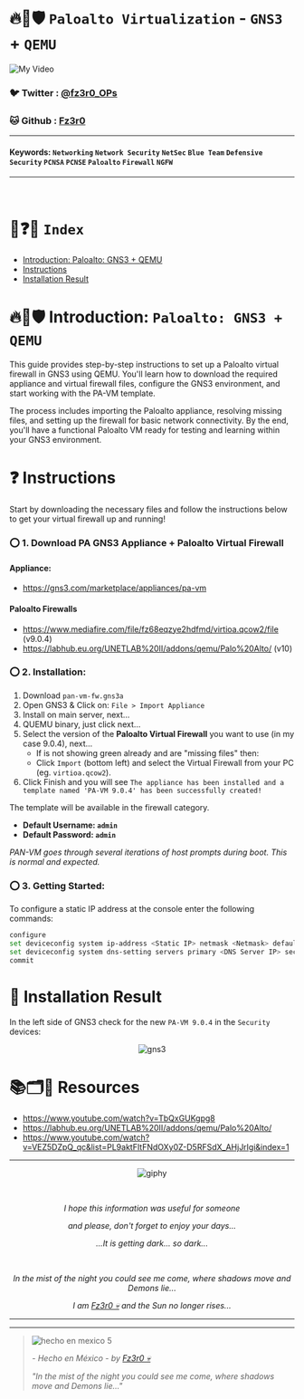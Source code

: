 # 🔥🧱🛡️ `Paloalto Virtualization` - `GNS3` + `QEMU`

![My Video](https://user-images.githubusercontent.com/94720207/165892585-b830998d-d7c5-43b4-a3ad-f71a07b9077e.gif)

### 🐦 Twitter  : [@fz3r0_OPs](https://twitter.com/Fz3r0_OPs)
### 🐱 Github  : [Fz3r0](https://github.com/fz3r0) 

---
 
#### Keywords: `Networking` `Network Security` `NetSec` `Blue Team` `Defensive Security` `PCNSA` `PCNSE` `Paloalto` `Firewall` `NGFW`

---

<br>

# 📝❓📄 `Index`

- [Introduction: Paloalto: GNS3 + QEMU](https://github.com/Fz3r0/Fz3r0_-_Paloalto/blob/main/03-Lab-Virtualization/Paloalto+GNS3/Paloalto-Virtualization_QEMU-GNS3-Pre-Licenced.md#%EF%B8%8F-introduction-paloalto-gns3--qemu)
- [Instructions](https://github.com/Fz3r0/Fz3r0_-_Paloalto/blob/main/03-Lab-Virtualization/Paloalto+GNS3/Paloalto-Virtualization_QEMU-GNS3-Pre-Licenced.md#-instructions)
- [Installation Result](https://github.com/Fz3r0/Fz3r0_-_Paloalto/blob/main/03-Lab-Virtualization/Paloalto+GNS3/Paloalto-Virtualization_QEMU-GNS3-Pre-Licenced.md#-installation-result)

# 🔥🧱🛡️ Introduction: `Paloalto: GNS3 + QEMU`

This guide provides step-by-step instructions to set up a Paloalto virtual firewall in GNS3 using QEMU. You'll learn how to download the required appliance and virtual firewall files, configure the GNS3 environment, and start working with the PA-VM template.

The process includes importing the Paloalto appliance, resolving missing files, and setting up the firewall for basic network connectivity. By the end, you'll have a functional Paloalto VM ready for testing and learning within your GNS3 environment.

# ❓ Instructions

Start by downloading the necessary files and follow the instructions below to get your virtual firewall up and running!

### ⭕ 1. Download PA GNS3 Appliance + Paloalto Virtual Firewall

#### Appliance:

- https://gns3.com/marketplace/appliances/pa-vm

#### Paloalto Firewalls

- https://www.mediafire.com/file/fz68eqzye2hdfmd/virtioa.qcow2/file (v9.0.4)
- https://labhub.eu.org/UNETLAB%20II/addons/qemu/Palo%20Alto/ (v10)

### ⭕ 2. Installation:

1. Download `pan-vm-fw.gns3a`
2. Open GNS3 & Click on: `File > Import Appliance` 
3. Install on main server, next...
4. QUEMU binary, just click next...
5. Select the version of the **Paloalto Virtual Firewall** you want to use (in my case 9.0.4), next...
    - If is not showing green already and are "missing files" then:
    - Click `Import` (bottom left) and select the Virtual Firewall from your PC (eg. `virtioa.qcow2`).   
6. Click Finish and you will see `The appliance has been installed and a template named 'PA-VM 9.0.4' has been successfully created!`

The template will be available in the firewall category.

- **Default Username: `admin`**
- **Default Password: `admin`**

_PAN-VM goes through several iterations of host prompts during boot. This is normal and expected._

### ⭕ 3. Getting Started:

To configure a static IP address at the console enter the following commands:

````sh
configure
set deviceconfig system ip-address <Static IP> netmask <Netmask> default-gateway <Gateway IP> type static
set deviceconfig system dns-setting servers primary <DNS Server IP> secondary <DNS Server IP>
commit

````

# 🟰 Installation Result

In the left side of GNS3 check for the new `PA-VM 9.0.4` in the `Security` devices: 

<span align="center"> <p align="center"> ![gns3](https://github.com/user-attachments/assets/1e3b431c-1e3f-4d08-a495-b0bb1dd495c1) </p> </span> 

# 📚🗂️🎥 Resources

- https://www.youtube.com/watch?v=TbQxGUKgpg8
- https://labhub.eu.org/UNETLAB%20II/addons/qemu/Palo%20Alto/
- https://www.youtube.com/watch?v=VEZ5DZpQ_qc&list=PL9aktFItFNdOXy0Z-D5RFSdX_AHjJrIgi&index=1

  
---

<span align="center"> <p align="center"> ![giphy](https://user-images.githubusercontent.com/94720207/166587250-292d9a9f-e590-4c25-a678-d457e2268e85.gif) </p> </span> 



&nbsp;

<span align="center"> <p align="center"> _I hope this information was useful for someone_ </p> </span> 
<span align="center"> <p align="center"> _and please, don't forget to enjoy your days..._ </p> </span> 
<span align="center"> <p align="center"> _...It is getting dark... so dark..._ </p> </span> 

&nbsp;

<span align="center"> <p align="center"> _In the mist of the night you could see me come, where shadows move and Demons lie..._ </p> </span> 
<span align="center"> <p align="center"> _I am [Fz3r0 💀](https://github.com/Fz3r0/) and the Sun no longer rises..._ </p> </span> 

---






---

> ![hecho en mexico 5](https://user-images.githubusercontent.com/94720207/166068790-fa1f243d-2db9-4810-a6e4-eb3c4ad23700.png)
>
> _- Hecho en México - by [Fz3r0 💀](https://github.com/Fz3r0/)_  
>
> _"In the mist of the night you could see me come, where shadows move and Demons lie..."_ 
